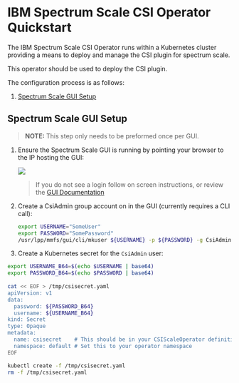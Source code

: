 IBM Spectrum Scale CSI Operator Quickstart
==========================================

The IBM Spectrum Scale CSI Operator runs within a Kubernetes cluster providing a means to 
deploy and manage the CSI plugin for spectrum scale.

This operator should be used to deploy the CSI plugin.

The configuration process is as follows:

1. [Spectrum Scale GUI Setup](#spectrum-scale-gui-setup)

Spectrum Scale GUI Setup 
------------------------
> **NOTE:** This step only needs to be preformed once per GUI.

1. Ensure the Spectrum Scale GUI is running by pointing your browser to the IP hosting the GUI:

    ![](https://user-images.githubusercontent.com/1195452/67230992-6d2d9700-f40c-11e9-96d5-3f0e5bcb2d9a.png)

    > If you do not see a login follow on screen instructions, or review the [GUI Documentation](https://www.ibm.com/support/knowledgecenter/en/STXKQY_5.0.3/com.ibm.spectrum.scale.v5r03.doc/bl1ins_quickrefforgui.htm)


2. Create a CsiAdmin group account on in the GUI (currently requires a CLI call):
   ``` bash
   export USERNAME="SomeUser"
   export PASSWORD="SomePassword"
   /usr/lpp/mmfs/gui/cli/mkuser ${USERNAME} -p ${PASSWORD} -g CsiAdmin
   ```

3. Create a Kubernetes secret for the `CsiAdmin` user:
  ``` bash
  export USERNAME_B64=$(echo $USERNAME | base64)
  export PASSWORD_B64=$(echo $PASSWORD | base64)
    
  cat << EOF > /tmp/csisecret.yaml
  apiVersion: v1
  data:
    password: ${PASSWORD_B64}
    username: ${USERNAME_B64}
  kind: Secret
  type: Opaque
  metadata:
    name: csisecret    # This should be in your CSIScaleOperator definition
    namespace: default # Set this to your operator namespace
  EOF
  
  kubectl create -f /tmp/csisecret.yaml
  rm -f /tmp/csisecret.yaml
  
  ```
